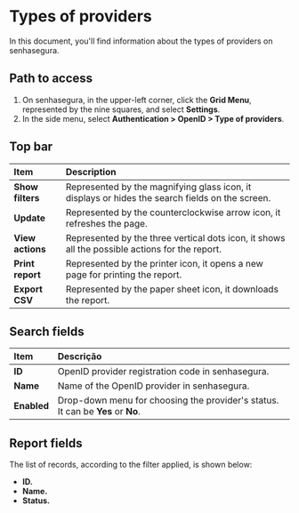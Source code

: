 # Types of providers

In this document, you'll find information about the types of providers on senhasegura.

## Path to access

1. On senhasegura, in the upper-left corner, click the **Grid Menu**, represented by the nine squares, and select **Settings**.  
2. In the side menu, select **Authentication > OpenID > Type of providers**.

## Top bar

| Item  | Description |
| :---- | :---- |
| **Show filters** | Represented by the magnifying glass icon, it displays or hides the search fields on the screen. |
| **Update** | Represented by the counterclockwise arrow icon, it refreshes the page. |
| **View actions** | Represented by the three vertical dots icon, it shows all the possible actions for the report. |
| **Print report** | Represented by the printer icon, it opens a new page for printing the report. |
| **Export CSV** | Represented by the paper sheet icon, it downloads the report. |

## Search fields

| Item | Descrição |
| :---- | :---- |
| **ID** | OpenID provider registration code in senhasegura. |
| **Name** | Name of the OpenID provider in senhasegura. |
| **Enabled** | Drop-down menu for choosing the provider's status. It can be **Yes** or **No**. |

## Report fields

The list of records, according to the filter applied, is shown below:

* **ID.**  
* **Name.**  
* **Status.**